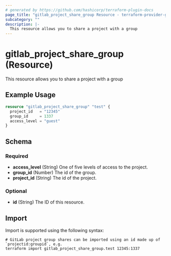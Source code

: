 ```yaml
---
# generated by https://github.com/hashicorp/terraform-plugin-docs
page_title: "gitlab_project_share_group Resource - terraform-provider-gitlab"
subcategory: ""
description: |-
  This resource allows you to share a project with a group
---
```


# gitlab_project_share_group (Resource)

This resource allows you to share a project with a group

## Example Usage

```terraform
resource "gitlab_project_share_group" "test" {
  project_id   = "12345"
  group_id     = 1337
  access_level = "guest"
}
```

<!-- schema generated by tfplugindocs -->
## Schema

### Required

- **access_level** (String) One of five levels of access to the project.
- **group_id** (Number) The id of the group.
- **project_id** (String) The id of the project.

### Optional

- **id** (String) The ID of this resource.

## Import

Import is supported using the following syntax:

```shell
# GitLab project group shares can be imported using an id made up of `projectid:groupid`, e.g.
terraform import gitlab_project_share_group.test 12345:1337
```

